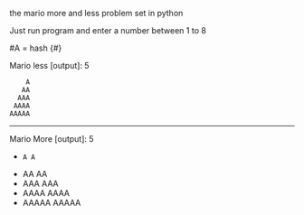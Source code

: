 the mario more and less problem set in python

Just run program and enter a number between 1 to 8

#A = hash {#}

Mario less [output]: 5


        A
       AA
      AAA
     AAAA
    AAAAA

------------------------

Mario More [output]: 5
-     A A
-    AA AA
-   AAA AAA
-  AAAA AAAA
- AAAAA AAAAA         
